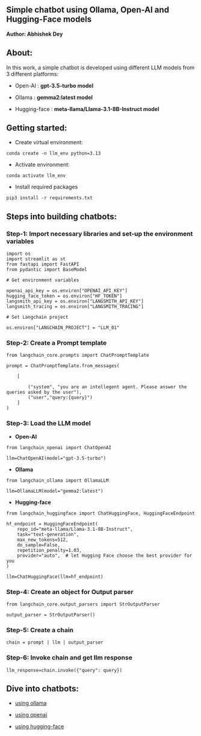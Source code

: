 ## Simple chatbot using Ollama, Open-AI and Hugging-Face models

**Author: Abhishek Dey**

## About:

In this work, a simple chatbot is developed using different LLM models from 3 different platforms:

* Open-AI : **gpt-3.5-turbo model**

* Ollama  : **gemma2:latest model**

* Hugging-face : **meta-llama/Llama-3.1-8B-Instruct model**

## Getting started:

* Create virtual environment:

```
conda create -n llm_env python=3.13

```

* Activate environment:

```
conda activate llm_env

```

* Install required packages

```
pip3 install -r requirements.txt

```

## Steps into building chatbots:

### Step-1: Import necessary libraries and set-up the environment variables

```
import os
import streamlit as st
from fastapi import FastAPI
from pydantic import BaseModel

# Get environment variables 

openai_api_key = os.environ["OPENAI_API_KEY"]
hugging_face_token = os.environ["HF_TOKEN"]
langsmith_api_key = os.environ["LANGSMITH_API_KEY"]
langsmith_tracing = os.environ["LANGSMITH_TRACING"]

# Set Langchain project

os.environ["LANGCHAIN_PROJECT"] = "LLM_01"

```

### Step-2: Create a Prompt template

```
from langchain_core.prompts import ChatPromptTemplate

prompt = ChatPromptTemplate.from_messages(

    [

        ("system", "you are an intellegent agent. Please answer the queries asked by the user"),
        ("user","query:{query}")
    ]
)

```

### Step-3: Load the LLM model

* **Open-AI**

```
from langchain_openai import ChatOpenAI

llm=ChatOpenAI(model="gpt-3.5-turbo")

```

* **Ollama**

```
from langchain_ollama import OllamaLLM

llm=OllamaLLM(model="gemma2:latest")

```
* **Hugging-face**

```
from langchain_huggingface import ChatHuggingFace, HuggingFaceEndpoint

hf_endpoint = HuggingFaceEndpoint(
    repo_id="meta-llama/Llama-3.1-8B-Instruct",
    task="text-generation",
    max_new_tokens=512,
    do_sample=False,
    repetition_penalty=1.03,
    provider="auto",  # let Hugging Face choose the best provider for you
)

llm=ChatHuggingFace(llm=hf_endpoint)

```

### Step-4: Create an object for Output parser

```
from langchain_core.output_parsers import StrOutputParser

output_parser = StrOutputParser()

```

### Step-5: Create a chain

```
chain = prompt | llm | output_parser

```

### Step-6: Invoke chain and get llm response

```
llm_response=chain.invoke({"query": query})

```

## Dive into chatbots:

* [using ollama](using_ollama)

* [using openai](using_openai)

* [using hugging-face](using_huggingface)
